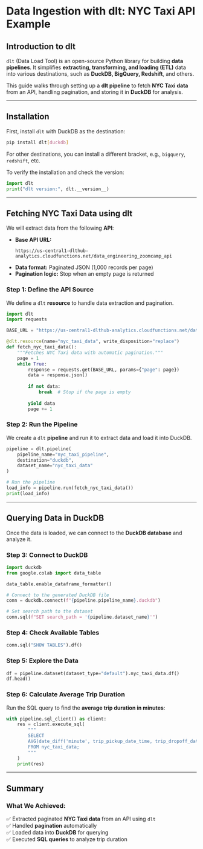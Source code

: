 # **Data Ingestion with dlt: NYC Taxi API Example**

## **Introduction to dlt**

`dlt` (Data Load Tool) is an open-source Python library for building **data pipelines**. It simplifies **extracting, transforming, and loading (ETL)** data into various destinations, such as **DuckDB, BigQuery, Redshift**, and others.

This guide walks through setting up a **dlt pipeline** to fetch **NYC Taxi data** from an API, handling pagination, and storing it in **DuckDB** for analysis.

---

## **Installation**

First, install `dlt` with DuckDB as the destination:

```bash
pip install dlt[duckdb]
```

For other destinations, you can install a different bracket, e.g., `bigquery`, `redshift`, etc.

To verify the installation and check the version:

```python
import dlt
print("dlt version:", dlt.__version__)
```

---

## **Fetching NYC Taxi Data using dlt**

We will extract data from the following **API**:

- **Base API URL:**
  ```
  https://us-central1-dlthub-analytics.cloudfunctions.net/data_engineering_zoomcamp_api
  ```
- **Data format:** Paginated JSON (1,000 records per page)
- **Pagination logic:** Stop when an empty page is returned

### **Step 1: Define the API Source**

We define a `dlt` **resource** to handle data extraction and pagination.

```python
import dlt
import requests

BASE_URL = "https://us-central1-dlthub-analytics.cloudfunctions.net/data_engineering_zoomcamp_api"

@dlt.resource(name="nyc_taxi_data", write_disposition="replace")
def fetch_nyc_taxi_data():
    """Fetches NYC Taxi data with automatic pagination."""
    page = 1
    while True:
        response = requests.get(BASE_URL, params={"page": page})
        data = response.json()
        
        if not data:
            break  # Stop if the page is empty
        
        yield data
        page += 1
```

### **Step 2: Run the Pipeline**

We create a `dlt` **pipeline** and run it to extract data and load it into DuckDB.

```python
pipeline = dlt.pipeline(
    pipeline_name="nyc_taxi_pipeline",
    destination="duckdb",
    dataset_name="nyc_taxi_data"
)

# Run the pipeline
load_info = pipeline.run(fetch_nyc_taxi_data())
print(load_info)
```

---

## **Querying Data in DuckDB**

Once the data is loaded, we can connect to the **DuckDB database** and analyze it.

### **Step 3: Connect to DuckDB**

```python
import duckdb
from google.colab import data_table

data_table.enable_dataframe_formatter()

# Connect to the generated DuckDB file
conn = duckdb.connect(f"{pipeline.pipeline_name}.duckdb")

# Set search path to the dataset
conn.sql(f"SET search_path = '{pipeline.dataset_name}'")
```

### **Step 4: Check Available Tables**

```python
conn.sql("SHOW TABLES").df()
```

### **Step 5: Explore the Data**

```python
df = pipeline.dataset(dataset_type="default").nyc_taxi_data.df()
df.head()
```

### **Step 6: Calculate Average Trip Duration**

Run the SQL query to find the **average trip duration in minutes**:

```python
with pipeline.sql_client() as client:
    res = client.execute_sql(
        """
        SELECT
        AVG(date_diff('minute', trip_pickup_date_time, trip_dropoff_date_time))
        FROM nyc_taxi_data;
        """
    )
    print(res)
```

---

## **Summary**

### **What We Achieved:**

✅ Extracted paginated **NYC Taxi data** from an API using `dlt`\
✅ Handled **pagination** automatically\
✅ Loaded data into **DuckDB** for querying\
✅ Executed **SQL queries** to analyze trip duration

